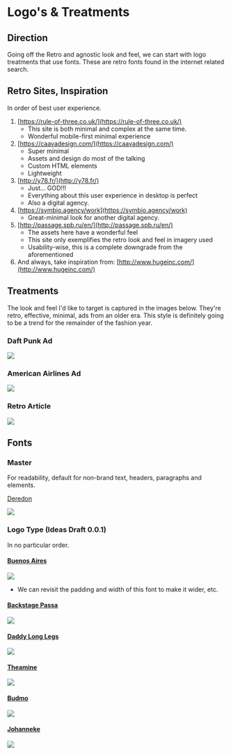 # Logo's & Treatments

## Direction

Going off the Retro and agnostic look and feel, we can start with logo treatments that use fonts. These are retro fonts found in the internet related search.

## Retro Sites, Inspiration

In order of best user experience.

1. [https://rule-of-three.co.uk/](https://rule-of-three.co.uk/)
	* This site is both minimal and complex at the same time. 
	* Wonderful mobile-first minimal experience
2. [https://caavadesign.com/](https://caavadesign.com/)
	* Super minimal
	* Assets and design do most of the talking
	* Custom HTML elements
	* Lightweight
3. [http://y78.fr/](http://y78.fr/)
	* Just... GOD!!!
	* Everything about this user experience in desktop is perfect
	* Also a digital agency.
4. [https://symbio.agency/work](https://symbio.agency/work)
	* Great-minimal look for another digital agency.
5. [http://passage.spb.ru/en/](http://passage.spb.ru/en/)
	* The assets here have a wonderful feel
	* This site only exemplifies the retro look and feel in imagery used
	* Usability-wise, this is a complete downgrade from the aforementioned
6. And always, take inspiration from: [http://www.hugeinc.com/](http://www.hugeinc.com/)

## Treatments

The look and feel I'd like to target is captured in the images below. They're retro, effective, minimal, ads from an older era. This style is definitely going to be a trend for the remainder of the fashion year. 

### Daft Punk Ad

![](./images/daft-punk-retro-ad.png)

### American Airlines Ad

![](./images/american-airlines-vintage-ad.png)

### Retro Article

![](./images/retro-ad-1.png)

## Fonts

### Master

For readability, default for non-brand text, headers, paragraphs and elements.

[Deredon](http://www.myfonts.com/fonts/suitcase/dederon-serif/)

![](./images/dereden-font.png)

### Logo Type (Ideas Draft 0.0.1)

In no particular order.

#### [Buenos Aires](http://www.1001fonts.com/buenos-aires-nf-font.html)

![](./images/buenos-aires-font.png)

* We can revisit the padding and width of this font to make it wider, etc.

#### [Backstage Passa](http://www.1001fonts.com/backstage-passa-font.html)

![](./images/backstage-passa-font.png)

#### [Daddy Long Legs](http://www.1001fonts.com/daddy-longlegs-nf-font.html)

![](./images/daddy-long-legs-font.png)

#### [Theamine](http://www.1001fonts.com/thiamine-font.html)

![](./images/theamine-font.png)

#### [Budmo](http://www.1001fonts.com/budmo-font.html)

![](./images/budmo-font.png)

#### [Johanneke](http://www.1001fonts.com/johanneke-pro-font.html)

![](./images/johanekke-font.png)

